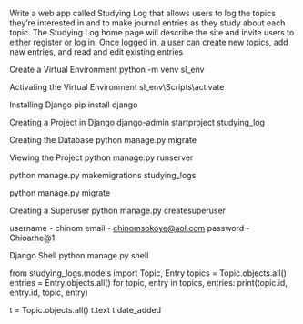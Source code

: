 Write a web app called Studying Log that allows users to 
log the topics they’re interested in and to make journal entries as 
they study about each topic. The Studying Log home page will 
describe the site and invite users to either register or log in. Once 
logged in, a user can create new topics, add new entries, and read 
and edit existing entries

Create a Virtual Environment
python -m venv sl_env

Activating the Virtual Environment
sl_env\Scripts\activate

Installing Django
pip install django

Creating a Project in Django
django-admin startproject studying_log .

Creating the Database
python manage.py migrate

Viewing the Project
python manage.py runserver


python manage.py makemigrations studying_logs

python manage.py migrate

Creating a Superuser
python manage.py createsuperuser

username - chinom
email - chinomsokoye@aol.com
password - Chioarhe@1

Django Shell
python manage.py shell

from studying_logs.models import Topic, Entry
topics = Topic.objects.all()
entries = Entry.objects.all()
for topic, entry in topics, entries:
    print(topic.id, entry.id, topic, entry)

t = Topic.objects.all()
t.text
t.date_added

